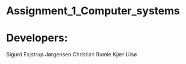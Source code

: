 # Assignment_1_Computer_systems

# Developers:

Sigurd Fajstrup Jørgensen
Christian Rumle Kjær Ulsø
